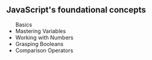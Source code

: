 <h2>JavaScript's foundational concepts</h2>
<ul> Basics
  <li>Mastering Variables</li>
  <li>Working with Numbers</li>
  <li>Grasping Booleans</li>
  <li> Comparison Operators</li>
</ul>

